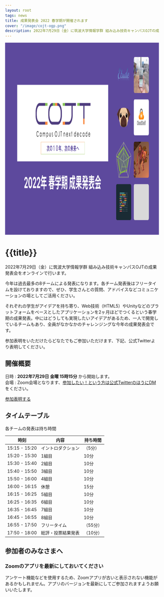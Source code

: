 ```yaml
---
layout: root
tags: news
title: 成果発表会 2022 春学期が開催されます
cover: "/image/cojt-ogp.png"
description: 2022年7月29日（金）に筑波大学情報学群 組み込み技術キャンパスOJTの成果発表会をオンラインで行います。参加無料でZoomで行います。
---
```


<img class="mt-0" src="/image/result-ogp-2022s.png" alt="2022年 春学期 成果発表会" width="1200" height="630" />

# {{title}}

2022年7月29日（金）に筑波大学情報学群 組み込み技術キャンパスOJTの成果発表会をオンラインで行います。

今年は過去最多の8チームによる発表になります。各チーム発表後はフリータイムを設けておりますので、ぜひ、学生さんとの質問、アドバイスなどコミュニケーションの場としてご活用ください。

それぞれの学生がアイデアを持ち寄り、Web技術（HTML5）やUnityなどのプラットフォームをベースとしたアプリケーションを2ヶ月ほどでつくるという春学期の成果発表。中にはどうしても実現したいアイデアがあるため、一人で開発しているチームもあり、全員がなかなかのチャレンジングな今年の成果発表会です。

参加表明をいただけたらどなたでもご参加いただけます、下記、公式Twitterより表明してください。

## 開催概要

日時
: **2022年7月29日 金曜 15時15分** から開始します。  
会場
: Zoom会場となります、[参加したい！という方は公式TwitterのほうにDM](https://twitter.com/cojt_tsukuba)をください。

<p>
<a href="https://twitter.com/cojt_tsukuba" class="jumpu-button text-2xl">参加表明する</a>
</p>

## タイムテーブル

各チームの発表は持ち時間

| 時刻          | 内容               | 持ち時間 |
| ------------- | ------------------ | -------- |
| 15:15 - 15:20 | イントロダクション | （5分）  |
| 15:20 - 15:30 | 1組目              | 10分     |
| 15:30 - 15:40 | 2組目              | 10分     |
| 15:40 - 15:50 | 3組目              | 10分     |
| 15:50 - 16:00 | 4組目              | 10分     |
| 16:00 - 16:15 | 休憩               | 15分     |
| 16:15 - 16:25 | 5組目              | 10分     |
| 16:25 - 16:35 | 6組目              | 10分     |
| 16:35 - 16:45 | 7組目              | 10分     |
| 16:45 - 16:55 | 8組目              | 10分     |
| 16:55 - 17:50 | フリータイム       | （55分） |
| 17:50 - 18:00 | 総評・投票結果発表 | （10分） |

## 参加者のみなさまへ

### Zoomのアプリを最新にしておいてください

アンケート機能などを使用するため、Zoomアプリが古いと表示されない機能があるかもしれません。アプリのバージョンを最新にしてご参加されますようお願いいたします。
